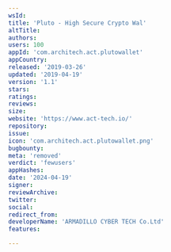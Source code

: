 ```yaml
---
wsId: 
title: 'Pluto - High Secure Crypto Wal'
altTitle: 
authors: 
users: 100
appId: 'com.architech.act.plutowallet'
appCountry: 
released: '2019-03-26'
updated: '2019-04-19'
version: '1.1'
stars: 
ratings: 
reviews: 
size: 
website: 'https://www.act-tech.io/'
repository: 
issue: 
icon: 'com.architech.act.plutowallet.png'
bugbounty: 
meta: 'removed'
verdict: 'fewusers'
appHashes: 
date: '2024-04-19'
signer: 
reviewArchive: 
twitter: 
social: 
redirect_from: 
developerName: 'ARMADILLO CYBER TECH Co.Ltd'
features: 

---
```


